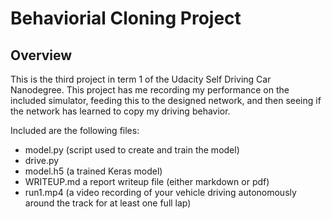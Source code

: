 # Behaviorial Cloning Project


Overview
---
This is the third project in term 1 of the Udacity Self Driving Car Nanodegree. This project has me recording my performance on the included simulator, feeding this to the designed network, and then seeing if the network has learned to copy my driving behavior.

Included are the following files:
* model.py (script used to create and train the model)
* drive.py
* model.h5 (a trained Keras model)
* WRITEUP.md a report writeup file (either markdown or pdf)
* run1.mp4 (a video recording of your vehicle driving autonomously around the track for at least one full lap)
